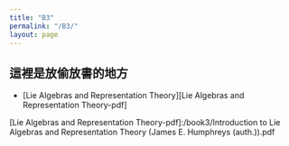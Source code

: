 ```yaml
---
title: "B3"
permalink: "/B3/"
layout: page
---
```


## 這裡是放偷放書的地方

+  [Lie Algebras and Representation Theory][Lie Algebras and Representation Theory-pdf]

[Lie Algebras and Representation Theory-pdf]:/book3/Introduction to Lie Algebras and Representation Theory (James E. Humphreys (auth.)).pdf

